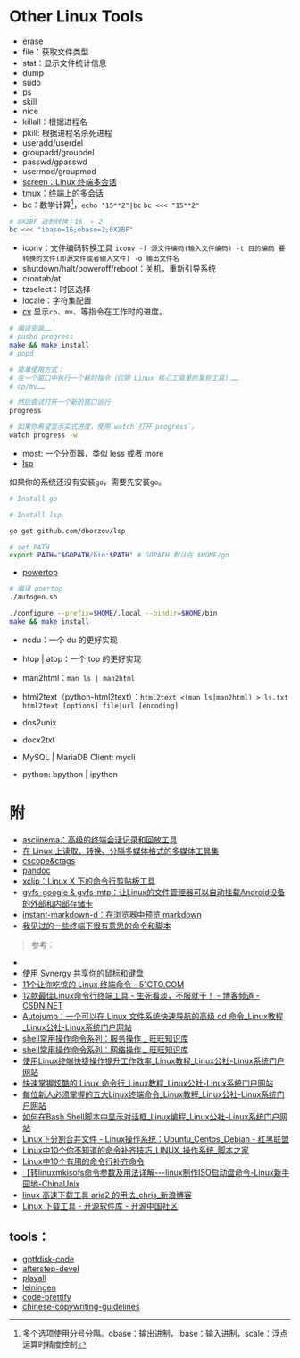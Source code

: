 <link href="../css/style.css" rel="stylesheet" type="text/css" />


# Other Linux Tools

+ erase
+ file：获取文件类型
+ stat：显示文件统计信息
+ dump
+ sudo
+ ps
+ skill
+ nice
+ killall：根据进程名
+ pkill: 根据进程名杀死进程
+ useradd/userdel
+ groupadd/groupdel
+ passwd/gpasswd
+ usermod/groupmod
+ <a href="#screen" name="screen">screen：Linux 终端多会话</a>
+ [tmux：终端上的多会话](otools/tmux.md)
+ bc：数学计算[^bc]，`echo "15**2"|bc` `bc <<< "15**2"`

```Bash
# 0X2BF 进制转换：16 -> 2
bc <<< "ibase=16;obase=2;0X2BF"
```

+ iconv：文件编码转换工具 `iconv -f 源文件编码(输入文件编码) -t 目的编码 要转换的文件(即源文件或者输入文件) -o 输出文件名`
+ shutdown/halt/poweroff/reboot：关机，重新引导系统
+ crontab/at
+ tzselect：时区选择
+ locale：字符集配置
+ [cv](https://github.com/Xfennec/progress) 显示`cp`、`mv`、等指令在工作时的进度。

```Bash
# 编译安装……
# pushd progress
make && make install
# popd

# 简单使用方式：
# 在一个窗口中执行一个耗时指令（仅限 Linux 核心工具里的某些工具）……
# cp/mv……

# 然后尝试打开一个新的窗口运行
progress 

# 如果你希望显示实式进度，使用`watch`打开`progress`。
watch progress -w

```

+ most: 一个分页器，类似 less 或者 more
+ [lsp](https://github.com/dborzov/lsp)

如果你的系统还没有安装`go`，需要先安装`go`。

```Bash
# Install go

# Install lsp

go get github.com/dborzov/lsp

# set PATH
export PATH="$GOPATH/bin:$PATH" # GOPATH 默认在 $HOME/go
```

+ [powertop](https://github.com/fenrus75/powertop)

```Bash
# 编译 poertop
./autogen.sh

./configure --prefix=$HOME/.local --bindir=$HOME/bin 
make && make install 
```

+ ncdu：一个 du 的更好实现
+ htop | atop：一个 top 的更好实现
+ man2html：`man ls | man2html`
+ html2text（python-html2text）：`html2text <(man ls|man2html) > ls.txt` `html2text [options] file|url [encoding]`

+ dos2unix
+ docx2txt
+ MySQL | MariaDB Client: mycli
+ python: bpython | ipython

# 附

+ [asciinema：高级的终端会话记录和回放工具](otools/asciinema.md)
+ [在 Linux 上读取、转换、分隔多媒体格式的多媒体工具集](otools/convert-format.md)
+ [cscope&ctags](otools/cscope-ctags.md)
+ [pandoc](otools/pandoc.md)
+ [xclip：Linux X 下的命令行剪贴板工具](otools/xclip.md)
+ [gvfs-google & gvfs-mtp：让Linux的文件管理器可以自动挂载Android设备的外部和内部存储卡](otools/gvfs_mtp.md)
+ [instant-markdown-d：在浏览器中预览 markdown](otools/instant-markdown-d.md)
+ [我见过的一些终端下很有意思的命令和脚本](otools/intestresting-command.md)

> 参考：

+ 
+ [使用 Synergy 共享你的鼠标和键盘](http://easwy.com/blog/archives/share-your-keyboard-and-mouse-by-synergy/)
+ [11个让你吃惊的 Linux 终端命令 - 51CTO.COM](http://os.51cto.com/art/201505/476564.htm)
+ [12款最佳Linux命令行终端工具 - 生死看淡，不服就干！ - 博客频道 - CSDN.NET](https://blog.csdn.net/u013634961/article/details/39534521)
+ [Autojump：一个可以在 Linux 文件系统快速导航的高级 cd 命令_Linux教程_Linux公社-Linux系统门户网站](http://www.linuxidc.com/Linux/2015-08/121421.htm)
+ [shell常用操作命令系列：服务操作 _ 旺旺知识库](http://www.toxingwang.com/linux-unix/linux-basic/2758.html)
+ [shell常用操作命令系列：网络操作 _ 旺旺知识库](http://www.toxingwang.com/linux-unix/linux-basic/2760.html)
+ [使用Linux终端快捷操作提升工作效率_Linux教程_Linux公社-Linux系统门户网站](http://www.linuxidc.com/Linux/2016-04/129852.htm)
+ [快速掌握炫酷的 Linux 命令行_Linux教程_Linux公社-Linux系统门户网站](http://www.linuxidc.com/Linux/2016-09/135358.htm)
+ [每位新人必须掌握的五大Linux终端命令_Linux教程_Linux公社-Linux系统门户网站](http://www.linuxidc.com/Linux/2016-11/137179.htm)
+ [如何在Bash Shell脚本中显示对话框_Linux编程_Linux公社-Linux系统门户网站](http://www.linuxidc.com/Linux/2015-06/118301.htm)
+ [Linux下分割合并文件 - Linux操作系统：Ubuntu_Centos_Debian - 红黑联盟](http://www.2cto.com/os/201203/124813.html)
+ [Linux中10个你不知道的命令补齐技巧_LINUX_操作系统_脚本之家](http://www.jb51.net/LINUXjishu/150302.html)
+ [Linux中10个有用的命令行补齐命令](http://www.geekfan.net/8169/)
+ [【转linuxmkisofs命令参数及用法详解---linux制作ISO启动盘命令-Linux新手园地-ChinaUnix](http://bbs.chinaunix.net/thread-3565814-1-1.html)
+ [linux 高速下载工具 aria2 的用法_chris_新浪博客](http://blog.sina.com.cn/s/blog_8cf0057a01017nun.html)
+ [Linux 下载工具 - 开源软件库 - 开源中国社区](http://www.oschina.net/project/tag/97/download-tools?lang=37&sort=view)

## tools：

+ [gptfdisk-code](https://git.code.sf.net/p/gptfdisk/code)
+ [afterstep-devel](https://github.com/sashavasko/afterstep-devel)
+ [playall](https://github.com/bedekelly/playall)
+ [leiningen](https://github.com/technomancy/leiningen)
+ [code-prettify](https://github.com/google/code-prettify)
+ [chinese-copywriting-guidelines](https://github.com/mzlogin/chinese-copywriting-guidelines)


[^iconv]:  参数解释： -f 源文件编码，-t 目标文件编码，-o 输出文件名(如果输出文件和源文件同名，那么将会覆盖源文件内容。如果不带-o选项则会将转换编码后的文件内容输出到控制台)，-l 列出所有编码

[^html2text]: 可以是一个本地文件或者url路径,其后的编码项是可选的。选项: --ignore-links --ignore-images `Bash for i in *.html;do html2text2 --ignore-images $i > `echo $i|cut -d. -f1`.logs && mv $i bk;done`

[^bc]: 多个选项使用分号分隔。obase：输出进制，ibase：输入进制，scale：浮点运算时精度控制
